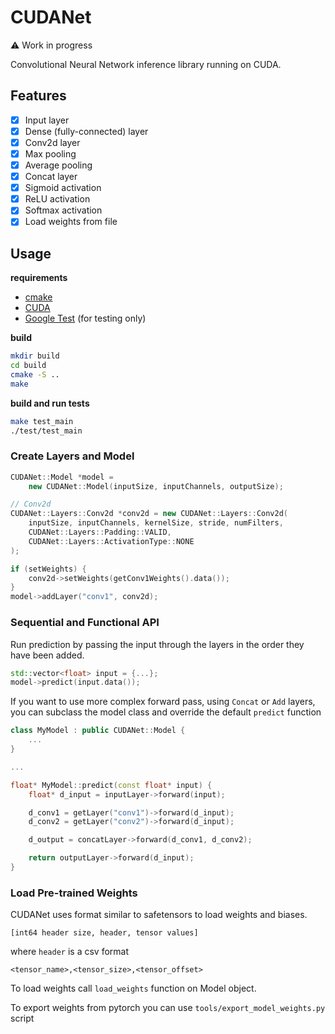 # CUDANet

:warning: Work in progress

Convolutional Neural Network inference library running on CUDA.

## Features

- [x] Input layer
- [x] Dense (fully-connected) layer
- [x] Conv2d layer
- [x] Max pooling
- [x] Average pooling
- [x] Concat layer
- [x] Sigmoid activation
- [x] ReLU activation
- [x] Softmax activation
- [x] Load weights from file 

## Usage

**requirements**
- [cmake](https://cmake.org/)
- [CUDA](https://developer.nvidia.com/cuda-downloads)
- [Google Test](https://github.com/google/googletest) (for testing only)

**build**

```sh
mkdir build
cd build
cmake -S ..
make
```

**build and run tests**

```sh
make test_main
./test/test_main
```

### Create Layers and Model

```cpp
CUDANet::Model *model =
    new CUDANet::Model(inputSize, inputChannels, outputSize);

// Conv2d
CUDANet::Layers::Conv2d *conv2d = new CUDANet::Layers::Conv2d(
    inputSize, inputChannels, kernelSize, stride, numFilters,
    CUDANet::Layers::Padding::VALID,
    CUDANet::Layers::ActivationType::NONE
);

if (setWeights) {
    conv2d->setWeights(getConv1Weights().data());
}
model->addLayer("conv1", conv2d);
```

### Sequential and Functional API

Run prediction by passing the input through the layers in the order they have been added.

```cpp
std::vector<float> input = {...};
model->predict(input.data());
```

If you want to use more complex forward pass, using `Concat` or `Add` layers, you can subclass the model class and override the default `predict` function

```cpp
class MyModel : public CUDANet::Model {
    ...
}

...

float* MyModel::predict(const float* input) {
    float* d_input = inputLayer->forward(input);

    d_conv1 = getLayer("conv1")->forward(d_input);
    d_conv2 = getLayer("conv2")->forward(d_input);

    d_output = concatLayer->forward(d_conv1, d_conv2);

    return outputLayer->forward(d_input);
}
```

### Load Pre-trained Weights

CUDANet uses format similar to safetensors to load weights and biases.

```
[int64 header size, header, tensor values]
```

where `header` is a csv format

```
<tensor_name>,<tensor_size>,<tensor_offset>
```

To load weights call `load_weights` function on Model object.

To export weights from pytorch you can use `tools/export_model_weights.py` script